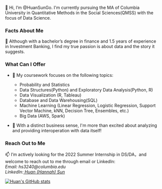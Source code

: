 👋 Hi, I’m @HuanSunGo. I'm currently pursuing the MA of Columbia University in Quantitative Methods in the Social Sciences(QMSS) with the focus of Data Science. 


### Facts About Me
👀 Although with a bachelor’s degree in finance and 1.5 years of experience in Investment Banking, I find my true passion is about data and the story it suggests. 

### What Can I Offer
- 💬 My coursework focuses on the following topics:
  - Probability and Statistics 
  - Data Structures(Python) and Exploratory Data Analysis(Python, R)
  - Data Visualization (R, Tableau)
  -  Database and Data Warehousing(SQL)
  -  Machine Learning (Linear Regression, Logistic Regression, Support Vector Machine, kNN, Decision Tree, Ensembles, etc.)
  -  Big Data (AWS, Spark)

- 🌱 With a distinct business sense, I'm more than excited about analyzing and providing interoperation with data itself!

### Reach Out to Me 
📫 I’m actively looking for the 2022 Summer Internship in DS/DA，and welcome to reach out to me through email or LinkedIn: 
 <br> _Email:  hs3240@columbia.edu_
 <br> _LinkedIn:[ Huan (Hannah) Sun](linkedin.com/in/huan-sun-70898315a)_

[![Huan's GitHub stats](https://github-readme-stats.vercel.app/api?username=HuanSunGo&show_icons=true&theme=radical)](https://github.com/anuraghazra/github-readme-stats)


<!---
HuanSunGo/HuanSunGo is a ✨ special ✨ repository because its `README.md` (this file) appears on your GitHub profile.
You can click the Preview link to take a look at your changes.
--->
